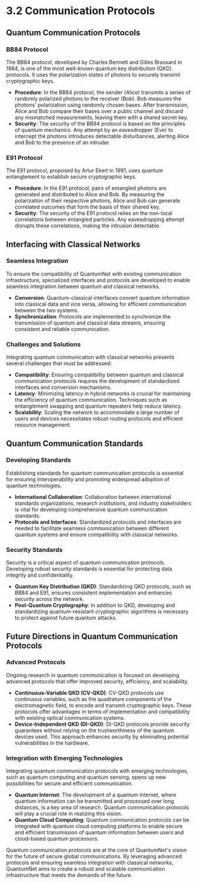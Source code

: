 
# 3.2 Communication Protocols

## Quantum Communication Protocols

### BB84 Protocol
The BB84 protocol, developed by Charles Bennett and Gilles Brassard in 1984, is one of the most well-known quantum key distribution (QKD) protocols. It uses the polarization states of photons to securely transmit cryptographic keys.

- **Procedure**: In the BB84 protocol, the sender (Alice) transmits a series of randomly polarized photons to the receiver (Bob). Bob measures the photons' polarization using randomly chosen bases. After transmission, Alice and Bob compare their bases over a public channel and discard any mismatched measurements, leaving them with a shared secret key.
- **Security**: The security of the BB84 protocol is based on the principles of quantum mechanics. Any attempt by an eavesdropper (Eve) to intercept the photons introduces detectable disturbances, alerting Alice and Bob to the presence of an intruder.

### E91 Protocol
The E91 protocol, proposed by Artur Ekert in 1991, uses quantum entanglement to establish secure cryptographic keys.

- **Procedure**: In the E91 protocol, pairs of entangled photons are generated and distributed to Alice and Bob. By measuring the polarization of their respective photons, Alice and Bob can generate correlated outcomes that form the basis of their shared key.
- **Security**: The security of the E91 protocol relies on the non-local correlations between entangled particles. Any eavesdropping attempt disrupts these correlations, making the intrusion detectable.

## Interfacing with Classical Networks

### Seamless Integration
To ensure the compatibility of QuantumNet with existing communication infrastructure, specialized interfaces and protocols are developed to enable seamless integration between quantum and classical networks.

- **Conversion**: Quantum-classical interfaces convert quantum information into classical data and vice versa, allowing for efficient communication between the two systems.
- **Synchronization**: Protocols are implemented to synchronize the transmission of quantum and classical data streams, ensuring consistent and reliable communication.

### Challenges and Solutions
Integrating quantum communication with classical networks presents several challenges that must be addressed:

- **Compatibility**: Ensuring compatibility between quantum and classical communication protocols requires the development of standardized interfaces and conversion mechanisms.
- **Latency**: Minimizing latency in hybrid networks is crucial for maintaining the efficiency of quantum communication. Techniques such as entanglement swapping and quantum repeaters help reduce latency.
- **Scalability**: Scaling the network to accommodate a large number of users and devices necessitates robust routing protocols and efficient resource management.

## Quantum Communication Standards

### Developing Standards
Establishing standards for quantum communication protocols is essential for ensuring interoperability and promoting widespread adoption of quantum technologies.

- **International Collaboration**: Collaboration between international standards organizations, research institutions, and industry stakeholders is vital for developing comprehensive quantum communication standards.
- **Protocols and Interfaces**: Standardized protocols and interfaces are needed to facilitate seamless communication between different quantum systems and ensure compatibility with classical networks.

### Security Standards
Security is a critical aspect of quantum communication protocols. Developing robust security standards is essential for protecting data integrity and confidentiality.

- **Quantum Key Distribution (QKD)**: Standardizing QKD protocols, such as BB84 and E91, ensures consistent implementation and enhances security across the network.
- **Post-Quantum Cryptography**: In addition to QKD, developing and standardizing quantum-resistant cryptographic algorithms is necessary to protect against future quantum attacks.

## Future Directions in Quantum Communication Protocols

### Advanced Protocols
Ongoing research in quantum communication is focused on developing advanced protocols that offer improved security, efficiency, and scalability.

- **Continuous-Variable QKD (CV-QKD)**: CV-QKD protocols use continuous variables, such as the quadrature components of the electromagnetic field, to encode and transmit cryptographic keys. These protocols offer advantages in terms of implementation and compatibility with existing optical communication systems.
- **Device-Independent QKD (DI-QKD)**: DI-QKD protocols provide security guarantees without relying on the trustworthiness of the quantum devices used. This approach enhances security by eliminating potential vulnerabilities in the hardware.

### Integration with Emerging Technologies
Integrating quantum communication protocols with emerging technologies, such as quantum computing and quantum sensing, opens up new possibilities for secure and efficient communication.

- **Quantum Internet**: The development of a quantum internet, where quantum information can be transmitted and processed over long distances, is a key area of research. Quantum communication protocols will play a crucial role in realizing this vision.
- **Quantum Cloud Computing**: Quantum communication protocols can be integrated with quantum cloud computing platforms to enable secure and efficient transmission of quantum information between users and cloud-based quantum processors.

Quantum communication protocols are at the core of QuantumNet's vision for the future of secure global communications. By leveraging advanced protocols and ensuring seamless integration with classical networks, QuantumNet aims to create a robust and scalable communication infrastructure that meets the demands of the future.
